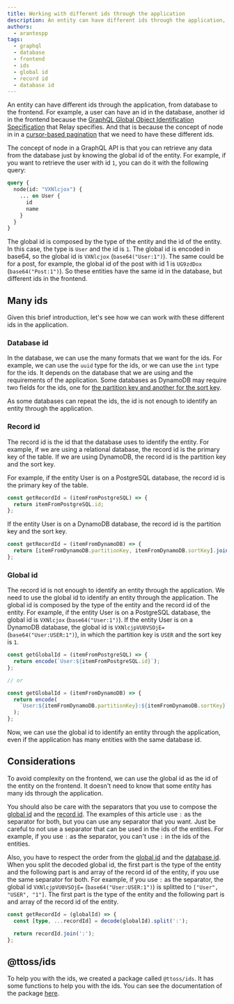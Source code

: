 ```yaml
---
title: Working with different ids through the application
description: An entity can have different ids through the application, from database to the frontend. For example, a user can have an id in the database, another id in the frontend because the GraphQL Global Object Identification Specification that Relay specifies.
authors:
  - arantespp
tags:
  - graphql
  - database
  - frontend
  - ids
  - global id
  - record id
  - database id
---
```


An entity can have different ids through the application, from database to the frontend. For example, a user can have an id in the database, another id in the frontend because the [GraphQL Global Object Identification Specification](https://relay.dev/graphql/objectidentification.htm) that Relay specifies. And that is because the concept of node in in a [cursor-based pagination](https://graphql.org/learn/pagination/) that we need to have these different ids.

The concept of node in a GraphQL API is that you can retrieve any data from the database just by knowing the global id of the entity. For example, if you want to retrieve the user with id `1`, you can do it with the following query:

```graphql
query {
  node(id: "VXNlcjox") {
    ... on User {
      id
      name
    }
  }
}
```

The global id is composed by the type of the entity and the id of the entity. In this case, the type is `User` and the id is `1`. The global id is encoded in base64, so the global id is `VXNlcjox` (`base64("User:1")`). The same could be for a post, for example, the global id of the post with id 1 is `UG9zdDox` (`base64("Post:1")`). So these entities have the same id in the database, but different ids in the frontend.

## Many ids

Given this brief introduction, let's see how we can work with these different ids in the application.

### Database id

In the database, we can use the many formats that we want for the ids. For example, we can use the `uuid` type for the ids, or we can use the `int` type for the ids. It depends on the database that we are using and the requirements of the application. Some databases as DynamoDB may require two fields for the ids, one for [the partition key and another for the sort key](https://docs.aws.amazon.com/amazondynamodb/latest/developerguide/HowItWorks.CoreComponents.html).

As some databases can repeat the ids, the id is not enough to identify an entity through the application.

### Record id

The record id is the id that the database uses to identify the entity. For example, if we are using a relational database, the record id is the primary key of the table. If we are using DynamoDB, the record id is the partition key and the sort key.

For example, if the entity User is on a PostgreSQL database, the record id is the primary key of the table.

```typescript
const getRecordId = (itemFromPostgreSQL) => {
  return itemFromPostgreSQL.id;
};
```

If the entity User is on a DynamoDB database, the record id is the partition key and the sort key.

```typescript
const getRecordId = (itemFromDynamoDB) => {
  return [itemFromDynamoDB.partitionKey, itemFromDynamoDB.sortKey].join(':');
};
```

### Global id

The record id is not enough to identify an entity through the application. We need to use the global id to identify an entity through the application. The global id is composed by the type of the entity and the record id of the entity. For example, if the entity User is on a PostgreSQL database, the global id is `VXNlcjox` (`base64("User:1")`). If the entity User is on a DynamoDB database, the global id is `VXNlcjpVU0VSOjE=` (`base64("User:USER:1")`), in which the partition key is `USER` and the sort key is `1`.

```typescript
const getGlobalId = (itemFromPostgreSQL) => {
  return encode(`User:${itemFromPostgreSQL.id}`);
};

// or

const getGlobalId = (itemFromDynamoDB) => {
  return encode(
    `User:${itemFromDynamoDB.partitionKey}:${itemFromDynamoDB.sortKey}`
  );
};
```

Now, we can use the global id to identify an entity through the application, even if the application has many entities with the same database id.

## Considerations

To avoid complexity on the frontend, we can use the global id as the id of the entity on the frontend. It doesn't need to know that some entity has many ids through the application.

You should also be care with the separators that you use to compose the [global id](#global-id) and the [record id](#record-id). The examples of this article use `:` as the separator for both, but you can use any separator that you want. Just be careful to not use a separator that can be used in the ids of the entities. For example, if you use `:` as the separator, you can't use `:` in the ids of the entities.

Also, you have to respect the order from the [global id](#global-id) and the [database id](#database-id). When you split the decoded global id, the first part is the type of the entity and the following part is and array of the record id of the entity, if you use the same separator for both. For example, if you use `:` as the separator, the global id `VXNlcjpVU0VSOjE=` (`base64("User:USER:1")`) is splitted to `["User", "USER", "1"]`. The first part is the type of the entity and the following part is and array of the record id of the entity.

```typescript
const getRecordId = (globalId) => {
  const [type, ...recordId] = decode(globalId).split(':');

  return recordId.join(':');
};
```

## @ttoss/ids

To help you with the ids, we created a package called `@ttoss/ids`. It has some functions to help you with the ids. You can see the documentation of the package [here](/docs/modules/packages/ids/).
